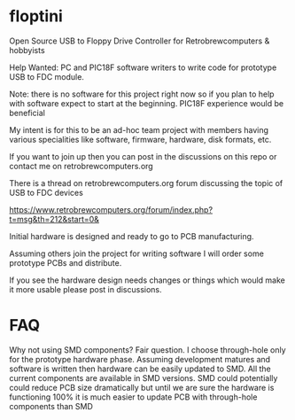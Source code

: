 # floptini
Open Source USB to Floppy Drive Controller for Retrobrewcomputers &amp; hobbyists

Help Wanted: PC and PIC18F software writers to write code for prototype USB to FDC module.  

Note: there is no software for this project right now so if you plan to help with software expect to start at the beginning.  PIC18F experience would be beneficial

My intent is for this to be an ad-hoc team project with members having various specialities like software, firmware, hardware, disk formats, etc.

If you want to join up then you can post in the discussions on this repo or contact me on retrobrewcomputers.org

There is a thread on retrobrewcomputers.org forum discussing the topic of USB to FDC devices

https://www.retrobrewcomputers.org/forum/index.php?t=msg&th=212&start=0&

Initial hardware is designed and ready to go to PCB manufacturing.  

Assuming others join the project for writing software I will order some prototype PCBs and distribute.

If you see the hardware design needs changes or things which would make it more usable please post in discussions.

# FAQ

Why not using SMD components?  Fair question.  I choose through-hole only for the prototype hardware phase.  Assuming development matures and software is written then hardware can be easily updated to SMD.  All the current components are available in SMD versions.  SMD could potentially could reduce PCB size dramatically but until we are sure the hardware is functioning 100% it is much easier to update PCB with through-hole components than SMD

